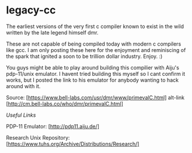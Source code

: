 legacy-cc
=========

The earliest versions of the very first c compiler known to exist in the wild written by the late legend himself dmr. 

These are not capable of being compiled today with modern c compilers like gcc. I am only posting these here for the enjoyment and reminiscing of the spark that ignited a soon to be trillion dollar industry. Enjoy. :)   

You guys might be able to play around building this compilier with Aiju's pdp-11/unix emulator. I havent tried building this myself so I cant confirm it works, but I posted the link to his emulator for anybody wanting to hack around with it.

Source: [https://www.bell-labs.com/usr/dmr/www/primevalC.html] alt-link [http://cm.bell-labs.co/who/dmr/primevalC.html]

*Useful Links*

PDP-11 Emulator: [http://pdp11.aiju.de/]

Research Unix Repository: [https://www.tuhs.org/Archive/Distributions/Research/]
